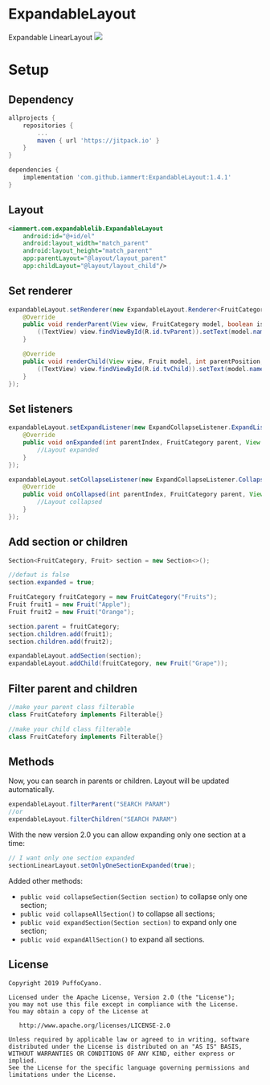 # ExpandableLayout
Expandable LinearLayout
<img src="https://raw.githubusercontent.com/iammert/ExpandableLayout/master/art/ell.png"/>

# Setup
## Dependency
```gradle
allprojects {
    repositories {
        ...
        maven { url 'https://jitpack.io' }
    }
}

dependencies {
    implementation 'com.github.iammert:ExpandableLayout:1.4.1'
}
```
## Layout
```xml
<iammert.com.expandablelib.ExpandableLayout
    android:id="@+id/el"
    android:layout_width="match_parent"
    android:layout_height="match_parent"
    app:parentLayout="@layout/layout_parent"
    app:childLayout="@layout/layout_child"/>
```
## Set renderer
```java
expandableLayout.setRenderer(new ExpandableLayout.Renderer<FruitCategory, Fruit>() {
    @Override
    public void renderParent(View view, FruitCategory model, boolean isExpanded, int parentPosition) {
        ((TextView) view.findViewById(R.id.tvParent)).setText(model.name);
    }

    @Override
    public void renderChild(View view, Fruit model, int parentPosition, int childPosition) {
        ((TextView) view.findViewById(R.id.tvChild)).setText(model.name);
    }
});
```
## Set listeners
```java
expandableLayout.setExpandListener(new ExpandCollapseListener.ExpandListener<FruitCategory>() {
    @Override
    public void onExpanded(int parentIndex, FruitCategory parent, View view) {
        //Layout expanded 
    }
});

expandableLayout.setCollapseListener(new ExpandCollapseListener.CollapseListener<FruitCategory>() {
    @Override
    public void onCollapsed(int parentIndex, FruitCategory parent, View view) {
        //Layout collapsed
    }
});
```
## Add section or children
```java
Section<FruitCategory, Fruit> section = new Section<>();

//defaut is false
section.expanded = true;

FruitCategory fruitCategory = new FruitCategory("Fruits");
Fruit fruit1 = new Fruit("Apple");
Fruit fruit2 = new Fruit("Orange");

section.parent = fruitCategory;
section.children.add(fruit1);
section.children.add(fruit2);

expandableLayout.addSection(section);
expandableLayout.addChild(fruitCategory, new Fruit("Grape"));
```

## Filter parent and children

```java
//make your parent class filterable
class FruitCatefory implements Filterable{}

//make your child class filterable
class FruitCatefory implements Filterable{}
```
## Methods
Now, you can search in parents or children. Layout will be updated automatically. 
```java
expendableLayout.filterParent("SEARCH PARAM")
//or
expendableLayout.filterChildren("SEARCH PARAM")
```
With the new version 2.0 you can allow expanding only one section at a time:
```java
// I want only one section expanded
sectionLinearLayout.setOnlyOneSectionExpanded(true);
```
Added other methods:
- `public void collapseSection(Section section)` to collapse only one section;
- `public void collapseAllSection()` to collapse all sections;
- `public void expandSection(Section section)` to expand only one section;
- `public void expandAllSection()` to expand all sections.

License
--------


    Copyright 2019 PuffoCyano.

    Licensed under the Apache License, Version 2.0 (the "License");
    you may not use this file except in compliance with the License.
    You may obtain a copy of the License at

       http://www.apache.org/licenses/LICENSE-2.0

    Unless required by applicable law or agreed to in writing, software
    distributed under the License is distributed on an "AS IS" BASIS,
    WITHOUT WARRANTIES OR CONDITIONS OF ANY KIND, either express or implied.
    See the License for the specific language governing permissions and
    limitations under the License.






